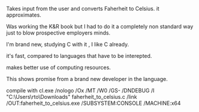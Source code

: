 Takes input from the user and converts Faherheit to Celsius.
it approximates.

Was working the K&R  book but I had to do it a completely non standard way  just to blow prospective employers minds.

I'm  brand new, studying C with it , I like C already.

it's fast, compared to languages that have to be interepted.

makes better use of computing resources.    

This shows promise from a brand new developer in the language.

compile with cl.exe /nologo /Ox /MT /W0 /GS- /DNDEBUG /I "C:\Users\rto\Downloads" faherheit_to_celsius.c /link /OUT:faherheit_to_celsius.exe /SUBSYSTEM:CONSOLE /MACHINE:x64


